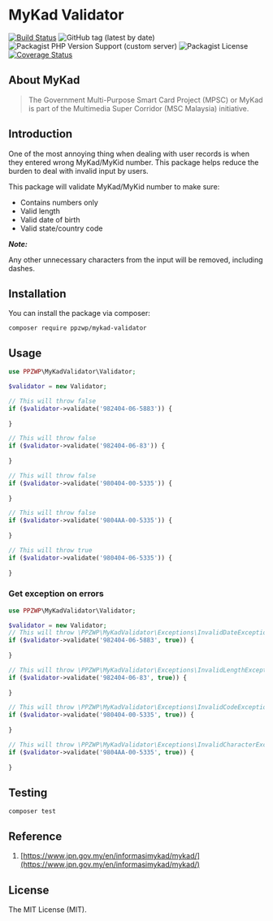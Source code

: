 # MyKad Validator

[![Build Status](https://travis-ci.org/ppzwp/mykad-validator.svg?branch=master)](https://travis-ci.org/ppzwp/mykad-validator)
![GitHub tag (latest by date)](https://img.shields.io/github/v/tag/ppzwp/mykad-validator)
![Packagist PHP Version Support (custom server)](https://img.shields.io/packagist/php-v/ppzwp/mykad-validator)
![Packagist License](https://img.shields.io/packagist/l/ppzwp/mykad-validator)
[![Coverage Status](https://coveralls.io/repos/github/ppzwp/mykad-validator/badge.svg?branch=master)](https://coveralls.io/github/ppzwp/mykad-validator?branch=master)

## About MyKad

<blockquote>
    The Government Multi-Purpose Smart Card Project (MPSC) or MyKad is part of the Multimedia Super Corridor (MSC Malaysia) initiative.
</blockquote>

## Introduction

One of the most annoying thing when dealing with user records is when they entered wrong MyKad/MyKid number. 
This package helps reduce the burden to deal with invalid input by users.

This package will validate MyKad/MyKid number to make sure:

- Contains numbers only
- Valid length 
- Valid date of birth
- Valid state/country code

***Note:***

Any other unnecessary characters from the input will be removed, including dashes.

## Installation

You can install the package via composer:

```
composer require ppzwp/mykad-validator
```

## Usage

```php
use PPZWP\MyKadValidator\Validator;

$validator = new Validator;

// This will throw false
if ($validator->validate('982404-06-5883')) {
    
}

// This will throw false
if ($validator->validate('982404-06-83')) {
    
}

// This will throw false
if ($validator->validate('980404-00-5335')) {
    
}

// This will throw false
if ($validator->validate('9804AA-00-5335')) {
    
}

// This will throw true
if ($validator->validate('980404-06-5335')) {
    
}
```

### Get exception on errors

```php
use PPZWP\MyKadValidator\Validator;

$validator = new Validator;
// This will throw \PPZWP\MyKadValidator\Exceptions\InvalidDateException
if ($validator->validate('982404-06-5883', true)) {
    
}

// This will throw \PPZWP\MyKadValidator\Exceptions\InvalidLengthException
if ($validator->validate('982404-06-83', true)) {
    
}

// This will throw \PPZWP\MyKadValidator\Exceptions\InvalidCodeException
if ($validator->validate('980404-00-5335', true)) {
    
}

// This will throw \PPZWP\MyKadValidator\Exceptions\InvalidCharacterException
if ($validator->validate('9804AA-00-5335', true)) {
    
}
```

## Testing

```
composer test
```

## Reference

1. [https://www.jpn.gov.my/en/informasimykad/mykad/](https://www.jpn.gov.my/en/informasimykad/mykad/)

## License

The MIT License (MIT).